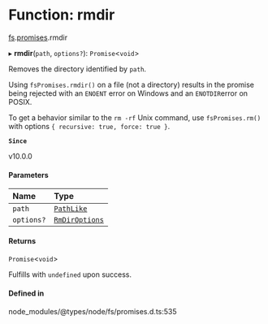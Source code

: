 # Function: rmdir

[fs](../modules/fs.md).[promises](../modules/fs.promises.md).rmdir

▸ **rmdir**(`path`, `options?`): `Promise`<`void`\>

Removes the directory identified by `path`.

Using `fsPromises.rmdir()` on a file (not a directory) results in the
promise being rejected with an `ENOENT` error on Windows and an `ENOTDIR`error on POSIX.

To get a behavior similar to the `rm -rf` Unix command, use `fsPromises.rm()` with options `{ recursive: true, force: true }`.

**`Since`**

v10.0.0

#### Parameters

| Name | Type |
| :------ | :------ |
| `path` | [`PathLike`](../types/fs.PathLike.md) |
| `options?` | [`RmDirOptions`](../interfaces/fs.RmDirOptions.md) |

#### Returns

`Promise`<`void`\>

Fulfills with `undefined` upon success.

#### Defined in

node_modules/@types/node/fs/promises.d.ts:535
